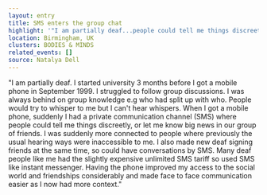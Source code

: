 ```yaml
---
layout: entry
title: SMS enters the group chat
highlight: '"I am partially deaf...people could tell me things discreetly over SMS."'
location: Birmingham, UK
clusters: BODIES & MINDS
related_events: []
source: Natalya Dell
---
```

"I am partially deaf. I started university 3 months before I got a mobile phone in September 1999. I struggled to follow group discussions. I was always behind on group knowledge e.g who had split up with who. People would try to whisper to me but I can't hear whispers. When I got a mobile phone, suddenly I had a private communication channel (SMS) where people could tell me things discreetly, or let me know big news in our group of friends. I was suddenly more connected to people where previously the usual hearing ways were inaccessible to me. I also made new deaf signing friends at the same time, so could have conversations by SMS. Many deaf people like me had the slightly expensive unlimited SMS tariff so used SMS like instant messenger. Having the phone improved my access to the social world and friendships considerably and made face to face communication easier as I now had more context."